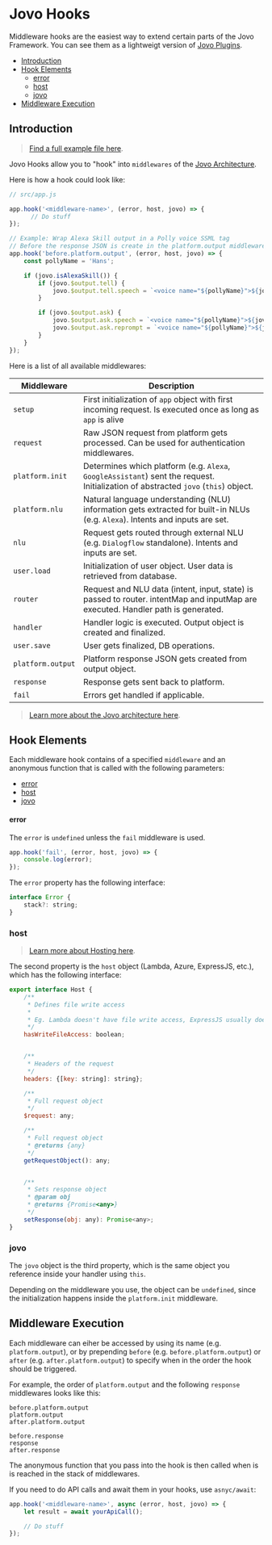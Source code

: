 # Jovo Hooks

Middleware hooks are the easiest way to extend certain parts of the Jovo Framework. You can see them as a lightweigt version of [Jovo Plugins](./plugins.md './plugins').

* [Introduction](#introduction)
* [Hook Elements](#hook-elements)
   * [error](#error)
   * [host](#host)
   * [jovo](#jovo)
* [Middleware Execution](#middleware-execution)

## Introduction

> [Find a full example file here](https://github.com/jovotech/jovo-framework/blob/master/examples/hooks/src/app.js).

Jovo Hooks allow you to "hook" into `middlewares` of the [Jovo Architecture](./architecture.md './architecture'). 

Here is how a hook could look like:

```js
// src/app.js

app.hook('<middleware-name>', (error, host, jovo) => {
      // Do stuff
});

// Example: Wrap Alexa Skill output in a Polly voice SSML tag
// Before the response JSON is create in the platform.output middleware
app.hook('before.platform.output', (error, host, jovo) => {
    const pollyName = 'Hans';

    if (jovo.isAlexaSkill()) {
        if (jovo.$output.tell) {
            jovo.$output.tell.speech = `<voice name="${pollyName}">${jovo.$output.tell.speech}</voice>`;
        }

        if (jovo.$output.ask) {
            jovo.$output.ask.speech = `<voice name="${pollyName}">${jovo.$output.ask.speech}</voice>`;
            jovo.$output.ask.reprompt = `<voice name="${pollyName}">${jovo.$output.ask.reprompt}</voice>`;
        }
    }
});
```

Here is a list of all available middlewares:

Middleware | Description
--- | --- 
`setup` | First initialization of `app` object with first incoming request. Is executed once as long as `app` is alive
`request` | Raw JSON request from platform gets processed. Can be used for authentication middlewares.
`platform.init` | Determines which platform (e.g. `Alexa`, `GoogleAssistant`) sent the request. Initialization of abstracted `jovo` (`this`) object.
`platform.nlu` | Natural language understanding (NLU) information gets extracted for built-in NLUs (e.g. `Alexa`). Intents and inputs are set.
`nlu` | Request gets routed through external NLU (e.g. `Dialogflow` standalone). Intents and inputs are set.
`user.load` | Initialization of user object. User data is retrieved from database.
`router` | Request and NLU data (intent, input, state) is passed to router. intentMap and inputMap are executed. Handler path is generated. 
`handler` | Handler logic is executed. Output object is created and finalized.
`user.save` | User gets finalized, DB operations.
`platform.output` | Platform response JSON gets created from output object.
`response` | Response gets sent back to platform.
`fail` | Errors get handled if applicable.

> [Learn more about the Jovo architecture here](./architecture.md './architecture').



## Hook Elements

Each middleware hook contains of a specified `middleware` and an anonymous function that is called with the following parameters:

* [error](#error)
* [host](#host)
* [jovo](#jovo)


#### error

The `error` is `undefined` unless the `fail` middleware is used.

```javascript
app.hook('fail', (error, host, jovo) => {
    console.log(error);
});
```

The `error` property has the following interface:

```javascript
interface Error {
    stack?: string;
}
```


### host

> [Learn more about Hosting here](../configuration/hosting './hosting').

The second property is the `host` object (Lambda, Azure, ExpressJS, etc.), which has the following interface:

```javascript
export interface Host {
    /**
     * Defines file write access
     *
     * Eg. Lambda doesn't have file write access, ExpressJS usually does
     */
    hasWriteFileAccess: boolean;


    /**
     * Headers of the request
     */
    headers: {[key: string]: string};

    /**
     * Full request object
     */
    $request: any;

    /**
     * Full request object
     * @returns {any}
     */
    getRequestObject(): any;


    /**
     * Sets response object
     * @param obj
     * @returns {Promise<any>}
     */
    setResponse(obj: any): Promise<any>;
}
```

### jovo

The `jovo` object is the third property, which is the same object you reference inside your handler using `this`.

Depending on the middleware you use, the object can be `undefined`, since the initialization happens inside the `platform.init` middleware.


## Middleware Execution

Each middleware can eiher be accessed by using its name (e.g. `platform.output`), or by prepending `before` (e.g. `before.platform.output`) or `after` (e.g. `after.platform.output`) to specify when in the order the hook should be triggered.

For example, the order of `platform.output` and the following `response` middlewares looks like this:

```text
before.platform.output
platform.output
after.platform.output

before.response
response
after.response
```

The anonymous function that you pass into the hook is then called when is is reached in the stack of middlewares.

If you need to do API calls and await them in your hooks, use `asnyc/await`:

```js
app.hook('<middleware-name>', async (error, host, jovo) => {
    let result = await yourApiCall();

    // Do stuff
});
```


<!--[metadata]: {
                "description": "Learn how to easily extend the Jovo Framework by using Middleware Hooks.",
		        "route": "hooks"
                }-->
